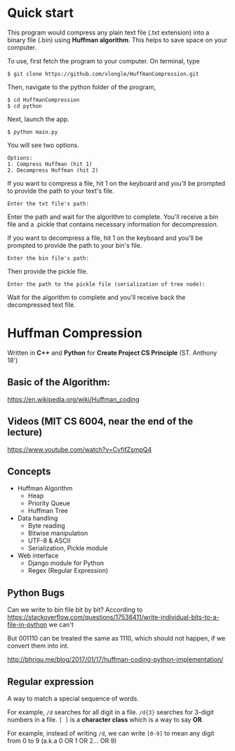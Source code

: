 # Quick start
This program would compress any plain text file (.txt extension) into a binary file (.bin) using __Huffman algorithm__. This helps to save space on your computer.

To use, first fetch the program to your computer. On terminal, type

`$ git clone https://github.com/vlongle/HuffmanCompression.git`

Then, navigate to the python folder of the program,
```
$ cd HuffmanCompression
$ cd python
```
Next, launch the app.

`$ python main.py `

You will see two options.


```
Options: 
1. Compress Huffman (hit 1)
2. Decompress Huffman (hit 2)

```

If you want to compress a file, hit 1 on the keyboard and you'll be prompted to provide the path to your text's file.

`Enter the txt file's path: `

Enter the path and wait for the algorithm to complete. You'll receive a bin file and a .pickle that contains necessary information for decompression.

If you want to decompress a file, hit 1 on the keyboard and you'll be prompted to provide the path to your bin's file.

`Enter the bin file's path: `

Then provide the pickle file.

`Enter the path to the pickle file (serialization of tree node): `

Wait for the algorithm to complete and you'll receive back the decompressed text file. 





# Huffman Compression
Written in __C++__ and __Python__ for __Create Project CS Principle__ (ST. Anthony 18')
## Basic of the Algorithm:
https://en.wikipedia.org/wiki/Huffman_coding

## Videos (MIT CS 6004, near the end of the lecture)
https://www.youtube.com/watch?v=CvfifZsmpQ4

## Concepts

* Huffman Algorithm
  * Heap
  * Priority Queue
  * Huffman Tree
* Data handling 
  * Byte reading
  * Bitwise manipulation
  * UTF-8 & ASCII
  * Serialization, Pickle module
* Web interface
  * Django module for Python
  * Regex (Regular Expression)
  
## Python Bugs
Can we write to bin file bit by bit?
According to https://stackoverflow.com/questions/17536411/write-individual-bits-to-a-file-in-python
we can't

But 001110 can be treated the same as 1110, which should not happen, if we convert them into int. 

http://bhrigu.me/blog/2017/01/17/huffman-coding-python-implementation/

## Regular expression
A way to match a special sequence of words.

For example, `/d` searches for all digit in a file. `/d{3}` searches for 3-digit numbers in a file.
`[ ]` is a __character class__ which is a way to say __OR__.

For example, instead of writing `/d`, we can write `[0-9]` to mean any digit from 0 to 9 (a.k.a 0 OR 1 OR 2... OR 9)
